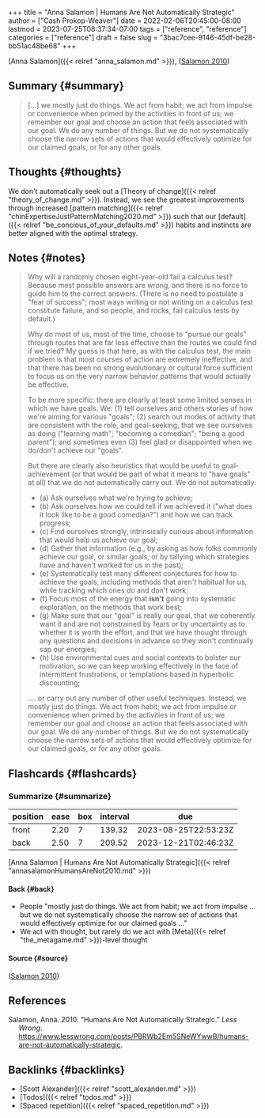 +++
title = "Anna Salamon | Humans Are Not Automatically Strategic"
author = ["Cash Prokop-Weaver"]
date = 2022-02-06T20:45:00-08:00
lastmod = 2023-07-25T08:37:34-07:00
tags = ["reference", "reference"]
categories = ["reference"]
draft = false
slug = "3bac7cee-9146-45df-be28-bb51ac48be68"
+++

[Anna Salamon]({{< relref "anna_salamon.md" >}}), (<a href="#citeproc_bib_item_1">Salamon 2010</a>)


## Summary {#summary}

> [...] we mostly just do things. We act from habit; we act from impulse or convenience when primed by the activities in front of us; we remember our goal and choose an action that feels associated with our goal. We do any number of things. But we do not systematically choose the narrow sets of actions that would effectively optimize for our claimed goals, or for any other goals.


## Thoughts {#thoughts}

We don't automatically seek out a [Theory of change]({{< relref "theory_of_change.md" >}}). Instead, we see the greatest improvements through increased [pattern matching]({{< relref "chinExpertiseJustPatternMatching2020.md" >}}) such that our [default]({{< relref "be_concious_of_your_defaults.md" >}}) habits and instincts are better aligned with the optimal strategy.


## Notes {#notes}

> Why will a randomly chosen eight-year-old fail a calculus test? Because most possible answers are wrong, and there is no force to guide him to the correct answers. (There is no need to postulate a "fear of success"; most ways writing or not writing on a calculus test constitute failure, and so people, and rocks, fail calculus tests by default.)
>
> Why do most of us, most of the time, choose to "pursue our goals" through routes that are far less effective than the routes we could find if we tried? My guess is that here, as with the calculus test, the main problem is that most courses of action are extremely ineffective, and that there has been no strong evolutionary or cultural force sufficient to focus us on the very narrow behavior patterns that would actually be effective.
>
> To be more specific: there are clearly at least some limited senses in which we have goals. We: (1) tell ourselves and others stories of how we're aiming for various "goals"; (2) search out modes of activity that are consistent with the role, and goal-seeking, that we see ourselves as doing ("learning math"; "becoming a comedian"; "being a good parent"); and sometimes even (3) feel glad or disappointed when we do/don't achieve our "goals".
>
> But there are clearly also heuristics that would be useful to goal-achievement (or that would be part of what it means to "have goals" at all) that we do not automatically carry out. We do not automatically:
>
> -   (a) Ask ourselves what we're trying to achieve;
> -   (b) Ask ourselves how we could tell if we achieved it ("what does it look like to be a good comedian?") and how we can track progress;
> -   (c) Find ourselves strongly, intrinsically curious about information that would help us achieve our goal;
> -   (d) Gather that information (e.g., by asking as how folks commonly achieve our goal, or similar goals, or by tallying which strategies have and haven't worked for us in the past);
> -   (e) Systematically test many different conjectures for how to achieve the goals, including methods that aren't habitual for us, while tracking which ones do and don't work;
> -   (f) Focus most of the energy that **isn't** going into systematic exploration, on the methods that work best;
> -   (g) Make sure that our "goal" is really our goal, that we coherently want it and are not constrained by fears or by uncertainty as to whether it is worth the effort, and that we have thought through any questions and decisions in advance so they won't continually sap our energies;
> -   (h) Use environmental cues and social contexts to bolster our motivation, so we can keep working effectively in the face of intermittent frustrations, or temptations based in hyperbolic discounting;
>
> .... or carry out any number of other useful techniques. Instead, we mostly just do things. We act from habit; we act from impulse or convenience when primed by the activities in front of us; we remember our goal and choose an action that feels associated with our goal. We do any number of things. But we do not systematically choose the narrow sets of actions that would effectively optimize for our claimed goals, or for any other goals.


## Flashcards {#flashcards}


### Summarize {#summarize}

| position | ease | box | interval | due                  |
|----------|------|-----|----------|----------------------|
| front    | 2.20 | 7   | 139.32   | 2023-08-25T22:53:23Z |
| back     | 2.50 | 7   | 209.52   | 2023-12-21T02:46:23Z |

[Anna Salamon | Humans Are Not Automatically Strategic]({{< relref "annasalamonHumansAreNot2010.md" >}})


#### Back {#back}

-   People "mostly just do things. We act from habit; we act from impulse ... but we do not systematically choose the narrow set of actions that would effectively optimize for our claimed goals ..."
-   We act with thought, but rarely do we act with [Meta]({{< relref "the_metagame.md" >}})-level thought


#### Source {#source}

(<a href="#citeproc_bib_item_1">Salamon 2010</a>)

## References

<style>.csl-entry{text-indent: -1.5em; margin-left: 1.5em;}</style><div class="csl-bib-body">
  <div class="csl-entry"><a id="citeproc_bib_item_1"></a>Salamon, Anna. 2010. “Humans Are Not Automatically Strategic.” <i>Less Wrong</i>. <a href="https://www.lesswrong.com/posts/PBRWb2Em5SNeWYwwB/humans-are-not-automatically-strategic">https://www.lesswrong.com/posts/PBRWb2Em5SNeWYwwB/humans-are-not-automatically-strategic</a>.</div>
</div>


## Backlinks {#backlinks}

-   [Scott Alexander]({{< relref "scott_alexander.md" >}})
-   [Todos]({{< relref "todos.md" >}})
-   [Spaced repetition]({{< relref "spaced_repetition.md" >}})
